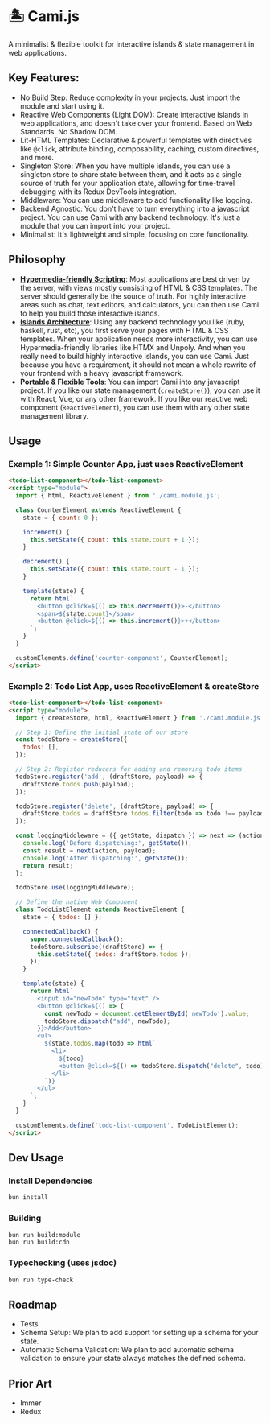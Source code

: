 # 🏝️ Cami.js

A minimalist & flexible toolkit for interactive islands & state management in web applications.

## Key Features:

- No Build Step: Reduce complexity in your projects. Just import the module and start using it.
- Reactive Web Components (Light DOM): Create interactive islands in web applications, and doesn't take over your frontend. Based on Web Standards. No Shadow DOM.
- Lit-HTML Templates: Declarative & powerful templates with directives like `@click`, attribute binding, composability, caching, custom directives, and more.
- Singleton Store: When you have multiple islands, you can use a singleton store to share state between them, and it acts as a single source of truth for your application state, allowing for time-travel debugging with its Redux DevTools integration.
- Middleware: You can use middleware to add functionality like logging.
- Backend Agnostic: You don't have to turn everything into a javascript project. You can use Cami with any backend technology. It's just a module that you can import into your project.
- Minimalist: It's lightweight and simple, focusing on core functionality.

## Philosophy

- **[Hypermedia-friendly Scripting](https://htmx.org/essays/hypermedia-friendly-scripting/)**: Most applications are best driven by the server, with views mostly consisting of HTML & CSS templates. The server should generally be the source of truth. For highly interactive areas such as chat, text editors, and calculators, you can then use Cami to help you build those interactive islands.
- **[Islands Architecture](https://www.patterns.dev/posts/islands-architecture)**: Using any backend technology you like (ruby, haskell, rust, etc), you first serve your pages with HTML & CSS templates. When your application needs more interactivity, you can use Hypermedia-friendly libraries like HTMX and Unpoly. And when you really need to build highly interactive islands, you can use Cami. Just because you have a requirement, it should not mean a whole rewrite of your frontend with a heavy javascript framework.
- **Portable & Flexible Tools**: You can import Cami into any javascript project. If you like our state management (`createStore()`), you can use it with React, Vue, or any other framework. If you like our reactive web component (`ReactiveElement`), you can use them with any other state management library.

## Usage

### Example 1: Simple Counter App, just uses ReactiveElement

```html
<todo-list-component></todo-list-component>
<script type="module">
  import { html, ReactiveElement } from './cami.module.js';

  class CounterElement extends ReactiveElement {
    state = { count: 0 };

    increment() {
      this.setState({ count: this.state.count + 1 });
    }

    decrement() {
      this.setState({ count: this.state.count - 1 });
    }

    template(state) {
      return html`
        <button @click=${() => this.decrement()}>-</button>
        <span>${state.count}</span>
        <button @click=${() => this.increment()}>+</button>
      `;
    }
  }

  customElements.define('counter-component', CounterElement);
</script>
```

### Example 2: Todo List App, uses ReactiveElement & createStore

```html
<todo-list-component></todo-list-component>
<script type="module">
  import { createStore, html, ReactiveElement } from './cami.module.js';

  // Step 1: Define the initial state of our store
  const todoStore = createStore({
    todos: [],
  });

  // Step 2: Register reducers for adding and removing todo items
  todoStore.register('add', (draftStore, payload) => {
    draftStore.todos.push(payload);
  });

  todoStore.register('delete', (draftStore, payload) => {
    draftStore.todos = draftStore.todos.filter(todo => todo !== payload);
  });

  const loggingMiddleware = ({ getState, dispatch }) => next => (action, payload) => {
    console.log('Before dispatching:', getState());
    const result = next(action, payload);
    console.log('After dispatching:', getState());
    return result;
  };

  todoStore.use(loggingMiddleware);

  // Define the native Web Component
  class TodoListElement extends ReactiveElement {
    state = { todos: [] };

    connectedCallback() {
      super.connectedCallback();
      todoStore.subscribe((draftStore) => {
        this.setState({ todos: draftStore.todos });
      });
    }

    template(state) {
      return html`
        <input id="newTodo" type="text" />
        <button @click=${() => {
          const newTodo = document.getElementById('newTodo').value;
          todoStore.dispatch("add", newTodo);
        }}>Add</button>
        <ul>
          ${state.todos.map(todo => html`
            <li>
              ${todo}
              <button @click=${() => todoStore.dispatch("delete", todo)}>Delete</button>
            </li>
          `)}
        </ul>
      `;
    }
  }

  customElements.define('todo-list-component', TodoListElement);
</script>
```

## Dev Usage

### Install Dependencies

```bash
bun install
```

### Building

```bash
bun run build:module
bun run build:cdn
```

### Typechecking (uses jsdoc)

```bash
bun run type-check
```

## Roadmap

- Tests
- Schema Setup: We plan to add support for setting up a schema for your state.
- Automatic Schema Validation: We plan to add automatic schema validation to ensure your state always matches the defined schema.

## Prior Art

- Immer
- Redux
